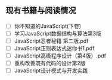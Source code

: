 ## 现有书籍与阅读情况

- [ ] 你不知道的JavaScript(下卷)
- [ ] 学习JavaScript数据结构与算法第3版
- [ ] JavaScript忍者秘籍 第二版.pdf
- [ ] JavaScript正则表达式迷你书1.pdf
- [ ] JavaScript高级程序设计（第4版）.pdf
- [ ] 重构改善既有代码的设计第2版
- [ ] JavaScript设计模式与开发实践